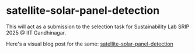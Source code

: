# satellite-solar-panel-detection
This will act as a submission to the selection task for Sustainability Lab SRIP 2025 @ IIT Gandhinagar.

Here's a visual blog post for the same: [satellite-solar-panel-detection](https://devansh-lodha.github.io/blog/posts/satellite_solar_panel_detection/satellite_solar_panel_detection.html)
